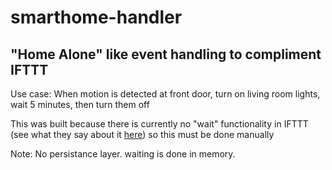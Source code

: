 # smarthome-handler
## "Home Alone" like event handling to compliment IFTTT
Use case: When motion is detected at front door, turn on living room lights, wait 5 minutes, then turn them off

This was built because there is currently no "wait" functionality in IFTTT (see what they say about it [here](https://help.ifttt.com/hc/en-us/articles/360059005834-Can-I-add-a-timer-or-a-delay-to-my-Applets-)) so this must be done manually 

Note: No persistance layer. waiting is done in memory.
